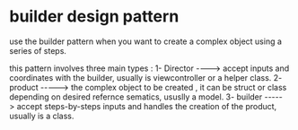 # builder design pattern
use the builder pattern when you want to create a complex object using a series of steps.

this pattern involves three main types :
1- Director ----> accept inputs and coordinates with the builder, usually is viewcontroller or a helper class.
2- product -----> the complex object to be created , it can be struct or class depending on desired refernce sematics, ususlly a model.
3- builder -----> accept steps-by-steps inputs and handles the creation of the product, usually is a class.


